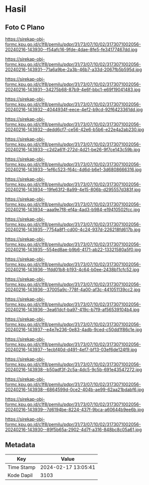 # Hasil

## Foto C Plano

https://sirekap-obj-formc.kpu.go.id/c1f8/pemilu/pdpr/31/73/07/10/02/3173071002056-20240216-143930--f54afc16-9fde-4dae-8fe5-fe34177467dd.jpg

https://sirekap-obj-formc.kpu.go.id/c1f8/pemilu/pdpr/31/73/07/10/02/3173071002056-20240216-143931--71a6a9be-2a3b-46b7-a33d-2067fb5b595d.jpg

https://sirekap-obj-formc.kpu.go.id/c1f8/pemilu/pdpr/31/73/07/10/02/3173071002056-20240216-143931--34275b68-87b9-4e6f-bbc1-e69f19041483.jpg

https://sirekap-obj-formc.kpu.go.id/c1f8/pemilu/pdpr/31/73/07/10/02/3173071002056-20240216-143932--4044934f-eece-4ef2-b9cd-92f6423361dd.jpg

https://sirekap-obj-formc.kpu.go.id/c1f8/pemilu/pdpr/31/73/07/10/02/3173071002056-20240216-143932--dedd6cf7-ce56-42e6-b5b6-e22e4a2ab230.jpg

https://sirekap-obj-formc.kpu.go.id/c1f8/pemilu/pdpr/31/73/07/10/02/3173071002056-20240216-143933--c2d2a61f-272d-4d21-be26-9f7ce143c59b.jpg

https://sirekap-obj-formc.kpu.go.id/c1f8/pemilu/pdpr/31/73/07/10/02/3173071002056-20240216-143933--1ef6c523-f64c-4d6d-b6e1-3d6808666316.jpg

https://sirekap-obj-formc.kpu.go.id/c1f8/pemilu/pdpr/31/73/07/10/02/3173071002056-20240216-143934--19fe63f2-8a99-4e15-806b-d295557d383f.jpg

https://sirekap-obj-formc.kpu.go.id/c1f8/pemilu/pdpr/31/73/07/10/02/3173071002056-20240216-143934--aaa9e7f8-ef4a-4ad3-b984-e19410502fcc.jpg

https://sirekap-obj-formc.kpu.go.id/c1f8/pemilu/pdpr/31/73/07/10/02/3173071002056-20240216-143935--7754a8f1-cd00-4c24-937d-226218fd617b.jpg

https://sirekap-obj-formc.kpu.go.id/c1f8/pemilu/pdpr/31/73/07/10/02/3173071002056-20240216-143935--554ed8ae-b9b6-4171-ab22-13321580a5f0.jpg

https://sirekap-obj-formc.kpu.go.id/c1f8/pemilu/pdpr/31/73/07/10/02/3173071002056-20240216-143936--1fdd01b8-b193-4c64-b0ee-2438b11cfc52.jpg

https://sirekap-obj-formc.kpu.go.id/c1f8/pemilu/pdpr/31/73/07/10/02/3173071002056-20240216-143936--37005a9c-778f-4a00-af3c-441051139cc2.jpg

https://sirekap-obj-formc.kpu.go.id/c1f8/pemilu/pdpr/31/73/07/10/02/3173071002056-20240216-143936--3ea61dcf-ba97-419c-b7f9-af56539104b4.jpg

https://sirekap-obj-formc.kpu.go.id/c1f8/pemilu/pdpr/31/73/07/10/02/3173071002056-20240216-143937--e4e7e236-0e83-4adb-9ced-c50dd1f86c1e.jpg

https://sirekap-obj-formc.kpu.go.id/c1f8/pemilu/pdpr/31/73/07/10/02/3173071002056-20240216-143937--1ecbf40d-d491-4ef7-bf13-03ef6de124f9.jpg

https://sirekap-obj-formc.kpu.go.id/c1f8/pemilu/pdpr/31/73/07/10/02/3173071002056-20240216-143938--b50adf3f-2c5a-4dc5-9c5b-691e43547272.jpg

https://sirekap-obj-formc.kpu.go.id/c1f8/pemilu/pdpr/31/73/07/10/02/3173071002056-20240216-143938--6864599d-0ce2-404b-ae99-62aa21bdabf6.jpg

https://sirekap-obj-formc.kpu.go.id/c1f8/pemilu/pdpr/31/73/07/10/02/3173071002056-20240216-143939--7d6194be-8224-437f-9bca-a60644b9ee6b.jpg

https://sirekap-obj-formc.kpu.go.id/c1f8/pemilu/pdpr/31/73/07/10/02/3173071002056-20240216-143930--89f5b65a-2902-4d7f-a316-848bc8c05a61.jpg


## Metadata

| Key        | Value               |
| ---------- | ------------------- |
| Time Stamp | 2024-02-17 13:05:41 |
| Kode Dapil | 3103                |



